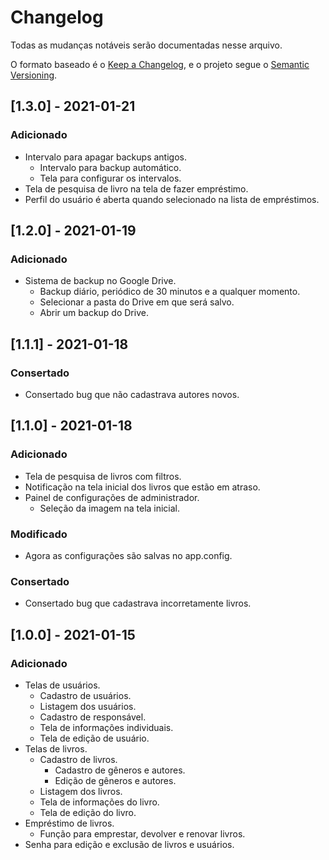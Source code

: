 # Changelog
Todas as mudanças notáveis serão documentadas nesse arquivo.

O formato baseado é o [Keep a Changelog](https://keepachangelog.com/en/1.0.0/),
e o projeto segue o [Semantic Versioning](https://semver.org/spec/v2.0.0.html).

## [1.3.0] - 2021-01-21
### Adicionado
- Intervalo para apagar backups antigos.
  - Intervalo para backup automático.
  - Tela para configurar os intervalos.
- Tela de pesquisa de livro na tela de fazer empréstimo.
- Perfil do usuário é aberta quando selecionado na lista de empréstimos.

## [1.2.0] - 2021-01-19
### Adicionado
- Sistema de backup no Google Drive.
  - Backup diário, periódico de 30 minutos e a qualquer momento.
  - Selecionar a pasta do Drive em que será salvo.
  - Abrir um backup do Drive.

## [1.1.1] - 2021-01-18
### Consertado
- Consertado bug que não cadastrava autores novos.

## [1.1.0] - 2021-01-18
### Adicionado
- Tela de pesquisa de livros com filtros.
- Notificação na tela inicial dos livros que estão em atraso.
- Painel de configurações de administrador.
  - Seleção da imagem na tela inicial.

### Modificado
- Agora as configurações são salvas no app.config.

### Consertado
- Consertado bug que cadastrava incorretamente livros.

## [1.0.0] - 2021-01-15
### Adicionado
- Telas de usuários.
  - Cadastro de usuários.
  - Listagem dos usuários.
  - Cadastro de responsável.
  - Tela de informações individuais.
  - Tela de edição de usuário.
- Telas de livros.
  - Cadastro de livros.
    - Cadastro de gêneros e autores.
	- Edição de gêneros e autores.
  - Listagem dos livros.
  - Tela de informações do livro.
  - Tela de edição do livro.
- Empréstimo de livros.
  - Função para emprestar, devolver e renovar livros.
- Senha para edição e exclusão de livros e usuários.